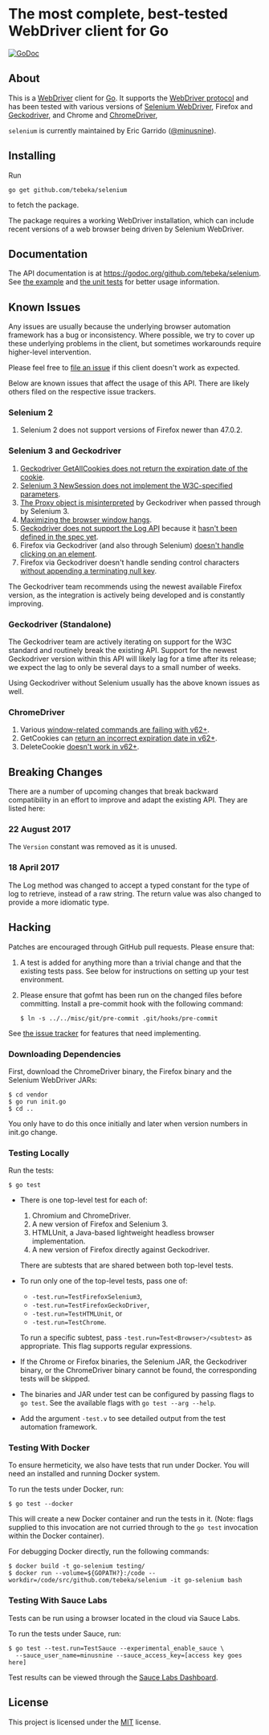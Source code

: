 # The most complete, best-tested WebDriver client for Go

[![GoDoc](https://godoc.org/github.com/rif/selenium?status.svg)](https://godoc.org/github.com/rif/selenium)

## About

This is a [WebDriver][selenium] client for [Go][go]. It supports the [WebDriver
protocol][webdriver] and has been tested with various versions of [Selenium
WebDriver][selenium], Firefox and [Geckodriver][geckodriver], and Chrome and
[ChromeDriver][chromedriver],

`selenium` is currently maintained by Eric Garrido ([@minusnine][minusnine]).

[selenium]: http://seleniumhq.org/
[webdriver]: https://www.w3.org/TR/webdriver/
[go]: http://golang.org/
[server]: http://seleniumhq.org/download/
[geckodriver]: https://github.com/mozilla/geckodriver
[chromedriver]: https://sites.google.com/a/chromium.org/chromedriver/
[minusnine]: http://github.com/minusnine

## Installing

Run

    go get github.com/tebeka/selenium

to fetch the package.

The package requires a working WebDriver installation, which can include recent
versions of a web browser being driven by Selenium WebDriver.

## Documentation

The API documentation is at https://godoc.org/github.com/tebeka/selenium. See
[the example](https://github.com/tebeka/selenium/blob/master/example_test.go)
and [the unit
tests](https://github.com/tebeka/selenium/blob/master/remote_test.go) for
better usage information.

## Known Issues

Any issues are usually because the underlying browser automation framework has
a bug or inconsistency. Where possible, we try to cover up these underlying
problems in the client, but sometimes workarounds require higher-level
intervention.

Please feel free to [file an issue][issue] if this client doesn't work as
expected.

[issue]: https://github.com/tebeka/selenium/issues/new

Below are known issues that affect the usage of this API. There are likely
others filed on the respective issue trackers.

### Selenium 2

1. Selenium 2 does not support versions of Firefox newer than 47.0.2.

### Selenium 3 and Geckodriver

1. [Geckodriver GetAllCookies does not return the expiration date of the
   cookie](https://github.com/mozilla/geckodriver/issues/463).
2. [Selenium 3 NewSession does not implement the W3C-specified
   parameters](https://github.com/SeleniumHQ/selenium/issues/2827).
3. [The Proxy object is
   misinterpreted](https://github.com/mozilla/geckodriver/issues/490) by
   Geckodriver when passed through by Selenium 3.
4. [Maximizing the browser window
   hangs](https://github.com/mozilla/geckodriver/issues/703).
5. [Geckodriver does not support the Log
   API](https://github.com/mozilla/geckodriver/issues/284) because it [hasn't
   been defined in the spec yet](https://github.com/w3c/webdriver/issues/406).
6. Firefox via Geckodriver (and also through Selenium) [doesn't handle clicking
   on an element](https://github.com/mozilla/geckodriver/issues/322).
7. Firefox via Geckodriver doesn't handle sending control characters [without
   appending a terminating null
   key](https://github.com/mozilla/geckodriver/issues/665).

The Geckodriver team recommends using the newest available Firefox version, as
the integration is actively being developed and is constantly improving.

### Geckodriver (Standalone)

The Geckodriver team are actively iterating on support for the W3C standard and
routinely break the existing API. Support for the newest Geckodriver version
within this API will likely lag for a time after its release; we expect the lag
to only be several days to a small number of weeks.

Using Geckodriver without Selenium usually has the above known issues as well.

### ChromeDriver

1. Various [window-related commands are failing with
	 v62+](https://bugs.chromium.org/p/chromedriver/issues/detail?id=1918).
2. GetCookies can [return an incorrect expiration date in
	 v62+](https://bugs.chromium.org/p/chromedriver/issues/detail?id=1949).
3. DeleteCookie [doesn't work in
	 v62+](https://bugs.chromium.org/p/chromedriver/issues/detail?id=1950).

## Breaking Changes

There are a number of upcoming changes that break backward compatibility in an
effort to improve and adapt the existing API. They are listed here:

### 22 August 2017

The `Version` constant was removed as it is unused.

### 18 April 2017

The Log method was changed to accept a typed constant for the type of log to
retrieve, instead of a raw string. The return value was also changed to provide
a more idiomatic type.

## Hacking

Patches are encouraged through GitHub pull requests. Please ensure that:

1. A test is added for anything more than a trivial change and that the
   existing tests pass. See below for instructions on setting up your test
   environment.
2. Please ensure that gofmt has been run on the changed files before
   committing. Install a pre-commit hook with the following command:

       $ ln -s ../../misc/git/pre-commit .git/hooks/pre-commit

See [the issue tracker][issues] for features that need implementing.

[issues]: https://github.com/tebeka/selenium/issues

### Downloading Dependencies

First, download the ChromeDriver binary, the Firefox binary and the Selenium
WebDriver JARs:

    $ cd vendor
    $ go run init.go
    $ cd ..

You only have to do this once initially and later when version numbers in
init.go change.

### Testing Locally

Run the tests:

    $ go test

* There is one top-level test for each of:
    1. Chromium and ChromeDriver.
    2. A new version of Firefox and Selenium 3.
    3. HTMLUnit, a Java-based lightweight headless browser implementation.
    4. A new version of Firefox directly against Geckodriver.

  There are subtests that are shared between both top-level tests.

* To run only one of the top-level tests, pass one of:

    * `-test.run=TestFirefoxSelenium3`,
    * `-test.run=TestFirefoxGeckoDriver`,
    * `-test.run=TestHTMLUnit`, or
    * `-test.run=TestChrome`.

  To run a specific subtest, pass `-test.run=Test<Browser>/<subtest>` as
  appropriate. This flag supports regular expressions.

* If the Chrome or Firefox binaries, the Selenium JAR, the Geckodriver binary,
  or the ChromeDriver binary cannot be found, the corresponding tests will be
  skipped.

* The binaries and JAR under test can be configured by passing flags to `go
  test`. See the available flags with `go test --arg --help`.

* Add the argument `-test.v` to see detailed output from the test automation
  framework.

### Testing With Docker

To ensure hermeticity, we also have tests that run under Docker. You will need
an installed and running Docker system.

To run the tests under Docker, run:

    $ go test --docker

This will create a new Docker container and run the tests in it. (Note: flags
supplied to this invocation are not curried through to the `go test` invocation
within the Docker container).

For debugging Docker directly, run the following commands:

    $ docker build -t go-selenium testing/
    $ docker run --volume=${GOPATH?}:/code --workdir=/code/src/github.com/tebeka/selenium -it go-selenium bash

### Testing With Sauce Labs

Tests can be run using a browser located in the cloud via Sauce Labs.

To run the tests under Sauce, run:

    $ go test --test.run=TestSauce --experimental_enable_sauce \
      --sauce_user_name=minusnine --sauce_access_key=[access key goes here]

Test results can be viewed through the [Sauce Labs
Dashboard](https://saucelabs.com/beta/dashboard/tests).

## License

This project is licensed under the [MIT][mit] license.

[mit]: https://raw.githubusercontent.com/tebeka/selenium/master/LICENSE

